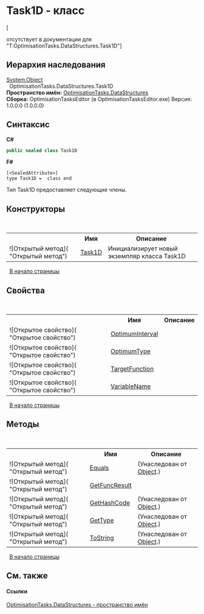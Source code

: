 # Task1D - класс
 

\[<summary> отсутствует в документации для "T:OptimisationTasks.DataStructures.Task1D"\]


## Иерархия наследования
<a href="http://msdn2.microsoft.com/ru-ru/library/e5kfa45b" target="_blank">System.Object</a><br />&nbsp;&nbsp;OptimisationTasks.DataStructures.Task1D<br />
**Пространство имён:**&nbsp;<a href="N_OptimisationTasks_DataStructures">OptimisationTasks.DataStructures</a><br />**Сборка:**&nbsp;OptimisationTasksEditor (в OptimisationTasksEditor.exe) Версия: 1.0.0.0 (1.0.0.0)

## Синтаксис

**C#**<br />
``` C#
public sealed class Task1D
```

**F#**<br />
``` F#
[<SealedAttribute>]
type Task1D =  class end
```

Тип Task1D предоставляет следующие члены.


## Конструкторы
&nbsp;<table><tr><th></th><th>Имя</th><th>Описание</th></tr><tr><td>![Открытый метод]( "Открытый метод")</td><td><a href="M_OptimisationTasks_DataStructures_Task1D__ctor">Task1D</a></td><td>
Инициализирует новый экземпляр класса Task1D</td></tr></table>&nbsp;
<a href="#task1d---класс">В начало страницы</a>

## Свойства
&nbsp;<table><tr><th></th><th>Имя</th><th>Описание</th></tr><tr><td>![Открытое свойство]( "Открытое свойство")</td><td><a href="P_OptimisationTasks_DataStructures_Task1D_OptimumInterval">OptimumInterval</a></td><td /></tr><tr><td>![Открытое свойство]( "Открытое свойство")</td><td><a href="P_OptimisationTasks_DataStructures_Task1D_OptimumType">OptimumType</a></td><td /></tr><tr><td>![Открытое свойство]( "Открытое свойство")</td><td><a href="P_OptimisationTasks_DataStructures_Task1D_TargetFunction">TargetFunction</a></td><td /></tr><tr><td>![Открытое свойство]( "Открытое свойство")</td><td><a href="P_OptimisationTasks_DataStructures_Task1D_VariableName">VariableName</a></td><td /></tr></table>&nbsp;
<a href="#task1d---класс">В начало страницы</a>

## Методы
&nbsp;<table><tr><th></th><th>Имя</th><th>Описание</th></tr><tr><td>![Открытый метод]( "Открытый метод")</td><td><a href="http://msdn2.microsoft.com/ru-ru/library/bsc2ak47" target="_blank">Equals</a></td><td> (Унаследован от <a href="http://msdn2.microsoft.com/ru-ru/library/e5kfa45b" target="_blank">Object</a>.)</td></tr><tr><td>![Открытый метод]( "Открытый метод")</td><td><a href="M_OptimisationTasks_DataStructures_Task1D_GetFuncResult">GetFuncResult</a></td><td /></tr><tr><td>![Открытый метод]( "Открытый метод")</td><td><a href="http://msdn2.microsoft.com/ru-ru/library/zdee4b3y" target="_blank">GetHashCode</a></td><td> (Унаследован от <a href="http://msdn2.microsoft.com/ru-ru/library/e5kfa45b" target="_blank">Object</a>.)</td></tr><tr><td>![Открытый метод]( "Открытый метод")</td><td><a href="http://msdn2.microsoft.com/ru-ru/library/dfwy45w9" target="_blank">GetType</a></td><td> (Унаследован от <a href="http://msdn2.microsoft.com/ru-ru/library/e5kfa45b" target="_blank">Object</a>.)</td></tr><tr><td>![Открытый метод]( "Открытый метод")</td><td><a href="http://msdn2.microsoft.com/ru-ru/library/7bxwbwt2" target="_blank">ToString</a></td><td> (Унаследован от <a href="http://msdn2.microsoft.com/ru-ru/library/e5kfa45b" target="_blank">Object</a>.)</td></tr></table>&nbsp;
<a href="#task1d---класс">В начало страницы</a>

## См. также


#### Ссылки
<a href="N_OptimisationTasks_DataStructures">OptimisationTasks.DataStructures - пространство имён</a><br />